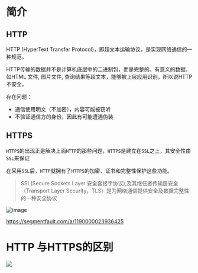 # 简介

## HTTP

HTTP (HyperText Transfer Protocol)，即超文本运输协议，是实现网络通信的一种规范。

HTTP传输的数据并不是计算机底层中的二进制包，而是完整的、有意义的数据，如HTML 文件, 图片文件, 查询结果等超文本，能够被上层应用识别，所以说HTTP不安全。

存在问题：

- 通信使用明文（不加密），内容可能被窃听
- 不验证通信方的身份，因此有可能遭遇伪装

## HTTPS

`HTTPS`的出现正是解决上面`HTTP`的那些问题，`HTTPS`是建立在`SSL`之上，其安全性由`SSL`来保证

在采用`SSL`后，`HTTP`就拥有了`HTTPS`的加密、证书和完整性保护这些功能。

>SSL(Secure Sockets Layer 安全套接字协议),及其继任者传输层安全（Transport Layer Security，TLS）是为网络通信提供安全及数据完整性的一种安全协议

![image](https://user-images.githubusercontent.com/74364990/174455143-86ee142d-59fa-4b1f-bfb3-8e6fbe24bd26.png)

https://segmentfault.com/a/1190000023936425



# HTTP 与HTTPS的区别

![](https://imgconvert.csdnimg.cn/aHR0cDovL3VwbG9hZC1pbWFnZXMuamlhbnNodS5pby91cGxvYWRfaW1hZ2VzLzk0NDM2NS04MjBmOTU1YWZkNTcxODVmLnBuZz9pbWFnZU1vZ3IyL2F1dG8tb3JpZW50L3N0cmlwJTdDaW1hZ2VWaWV3Mi8yL3cvMTI0MA)
